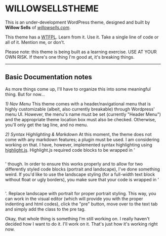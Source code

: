 WILLOWSELLSTHEME
================

This is an under-development WordPress theme, designed and built by **Willow Sells** of [*willowsells.com*](http://www.willowsells.com).

This theme has a [WTFPL](http://www.wtfpl.net/). Learn from it. Use it. Take a single line of code or all of it. Mention me, or don't.

Please note: this theme is being built as a learning exercise. USE AT YOUR OWN RISK. If there's one thing I'm good at, it's breaking things.

---

Basic Documentation notes
-------------------------
As more things come up, I'll have to organize this into some meaningful thing. But for now...

*1) Nav Menu*
This theme comes with a header/navigational menu that is highly customizable (albeit, also currently breakable) through Wordpress' menu UI. However, the menu's name must be set (currently "Header Menu") and the appropriate theme location box must also be checked. Otherwise, you'll only get the tag line, and no menu.

*2) Syntax Highlighting & Markdown*
At this moment, the theme does not come with any markdown features; a plugin must be used. I am considering working on that. I have, however, implemented syntax highlighting using [highlight.js](http://highlightjs.org). Highlight.js required code blocks to be wrapped in '<pre><code></code></pre>' though. In order to ensure this works properly and to allow for two differently styled code blocks (portrait and landscape), I've done something weird. If you'd like to use the landscape styling (for a full-width text block without float or ugly borders), you make sure that your code is wrapped in '<pre class='landscape'></pre>'. Replace landscape with portrait for proper portrait styling. This way, you can work in the visual editor (which will provide you with the proper indenting and html codes), click the "pre" button, move over to the text tab and simply add the class to the pre tag.

Okay, that whole thing is something I'm still working on. I really haven't decided how I want to do it. I'll work on it. That's just how it's working right now.